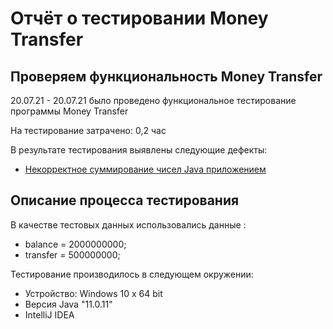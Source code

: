 # Отчёт о тестировании Money Transfer

## Проверяем функциональность  Money Transfer

20.07.21 - 20.07.21  было проведено функциональное тестирование программы Money Transfer

На тестирование затрачено: 0,2 час

В результате тестирования выявлены следующие дефекты:
* [Некорректное суммирование  чисел Java приложением](https://github.com/tazhieva2222/moneytransfer/issues/2#issue-951798713)

## Описание процесса тестирования


В качестве тестовых данных использовались данные :
* balance = 2000000000;
* transfer = 500000000;


Тестирование производилось в следующем окружении:
* Устройство: Windows 10   x 64 bit
* Версия Java  "11.0.11" 
* IntelliJ IDEA
